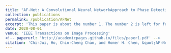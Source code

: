 ```yaml
---
title: "AF-Net: A Convolutional Neural NetworkApproach to Phase Detection Autofocus"
collection: publications
permalink: /publication/AFNet
excerpt: 'This paper is about the number 1. The number 2 is left for future work.'
date: 2020-08-01
venue: 'IEEE Transactions on Image Processing'
<!-- paperurl: 'http://academicpages.github.io/files/paper1.pdf' -->
citation: 'Chi-Jui, Ho, Chin-Cheng Chan, and Homer H. Chen, &quot;AF-Net: A Convolutional Neural NetworkApproach to Phase Detection Autofocus&quot; <i>IEEE Transactions on Image Processing</i> (Accepted)'
---
```

